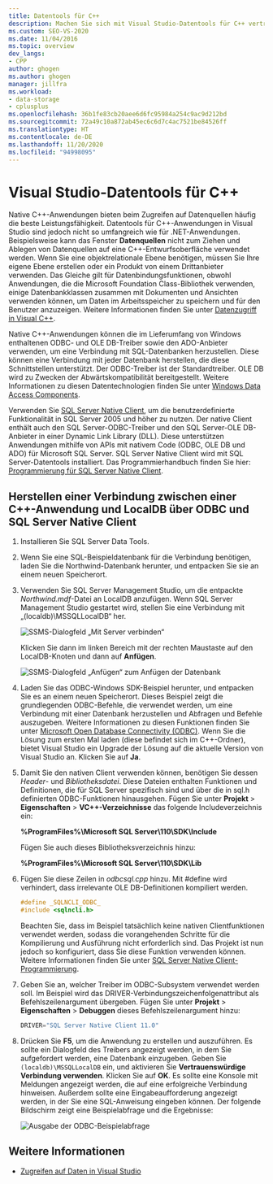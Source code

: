 ```yaml
---
title: Datentools für C++
description: Machen Sie sich mit Visual Studio-Datentools für C++ vertraut. Stellen Sie über ODBC und SQL Native Client von einer C++-Anwendung aus eine Verbindung mit LocalDB her.
ms.custom: SEO-VS-2020
ms.date: 11/04/2016
ms.topic: overview
dev_langs:
- CPP
author: ghogen
ms.author: ghogen
manager: jillfra
ms.workload:
- data-storage
- cplusplus
ms.openlocfilehash: 36b1fe83cb20aee6d6fc95984a254c9ac9d212bd
ms.sourcegitcommit: 72a49c10a872ab45ec6c6d7c4ac7521be84526ff
ms.translationtype: HT
ms.contentlocale: de-DE
ms.lasthandoff: 11/20/2020
ms.locfileid: "94998095"
---
```

# <a name="visual-studio-data-tools-for-c"></a>Visual Studio-Datentools für C++

Native C++-Anwendungen bieten beim Zugreifen auf Datenquellen häufig die beste Leistungsfähigkeit. Datentools für C++-Anwendungen in Visual Studio sind jedoch nicht so umfangreich wie für .NET-Anwendungen. Beispielsweise kann das Fenster **Datenquellen** nicht zum Ziehen und Ablegen von Datenquellen auf eine C++-Entwurfsoberfläche verwendet werden. Wenn Sie eine objektrelationale Ebene benötigen, müssen Sie Ihre eigene Ebene erstellen oder ein Produkt von einem Drittanbieter verwenden. Das Gleiche gilt für Datenbindungsfunktionen, obwohl Anwendungen, die die Microsoft Foundation Class-Bibliothek verwenden, einige Datenbankklassen zusammen mit Dokumenten und Ansichten verwenden können, um Daten im Arbeitsspeicher zu speichern und für den Benutzer anzuzeigen. Weitere Informationen finden Sie unter [Datenzugriff in Visual C++](/cpp/data/data-access-in-cpp).

Native C++-Anwendungen können die im Lieferumfang von Windows enthaltenen ODBC- und OLE DB-Treiber sowie den ADO-Anbieter verwenden, um eine Verbindung mit SQL-Datenbanken herzustellen. Diese können eine Verbindung mit jeder Datenbank herstellen, die diese Schnittstellen unterstützt. Der ODBC-Treiber ist der Standardtreiber. OLE DB wird zu Zwecken der Abwärtskompatibilität bereitgestellt. Weitere Informationen zu diesen Datentechnologien finden Sie unter [Windows Data Access Components](/previous-versions/windows/desktop/ms692897(v=vs.85)).

Verwenden Sie [SQL Server Native Client](/sql/relational-databases/native-client/sql-server-native-client), um die benutzerdefinierte Funktionalität in SQL Server 2005 und höher zu nutzen. Der native Client enthält auch den SQL Server-ODBC-Treiber und den SQL Server-OLE DB-Anbieter in einer Dynamic Link Library (DLL). Diese unterstützen Anwendungen mithilfe von APIs mit nativem Code (ODBC, OLE DB und ADO) für Microsoft SQL Server. SQL Server Native Client wird mit SQL Server-Datentools installiert. Das Programmierhandbuch finden Sie hier: [Programmierung für SQL Server Native Client](/sql/relational-databases/native-client/sql-server-native-client-programming).

## <a name="to-connect-to-localdb-through-odbc-and-sql-native-client-from-a-c-application"></a>Herstellen einer Verbindung zwischen einer C++-Anwendung und LocalDB über ODBC und SQL Server Native Client

1. Installieren Sie SQL Server Data Tools.

2. Wenn Sie eine SQL-Beispieldatenbank für die Verbindung benötigen, laden Sie die Northwind-Datenbank herunter, und entpacken Sie sie an einem neuen Speicherort.

3. Verwenden Sie SQL Server Management Studio, um die entpackte *Northwind.mdf*-Datei an LocalDB anzufügen. Wenn SQL Server Management Studio gestartet wird, stellen Sie eine Verbindung mit „(localdb)\MSSQLLocalDB“ her.

   ![SSMS-Dialogfeld „Mit Server verbinden“](../data-tools/media/raddata-ssms-connect-dialog.png)

   Klicken Sie dann im linken Bereich mit der rechten Maustaste auf den LocalDB-Knoten und dann auf **Anfügen**.

   ![SSMS-Dialogfeld „Anfügen“ zum Anfügen der Datenbank](../data-tools/media/raddata-ssms-attach-database.png)

4. Laden Sie das ODBC-Windows SDK-Beispiel herunter, und entpacken Sie es an einem neuen Speicherort. Dieses Beispiel zeigt die grundlegenden ODBC-Befehle, die verwendet werden, um eine Verbindung mit einer Datenbank herzustellen und Abfragen und Befehle auszugeben. Weitere Informationen zu diesen Funktionen finden Sie unter [Microsoft Open Database Connectivity (ODBC)](/sql/odbc/microsoft-open-database-connectivity-odbc). Wenn Sie die Lösung zum ersten Mal laden (diese befindet sich im C++-Ordner), bietet Visual Studio ein Upgrade der Lösung auf die aktuelle Version von Visual Studio an. Klicken Sie auf **Ja**.

5. Damit Sie den nativen Client verwenden können, benötigen Sie dessen *Header*- und *Bibliotheksdatei*. Diese Dateien enthalten Funktionen und Definitionen, die für SQL Server spezifisch sind und über die in sql.h definierten ODBC-Funktionen hinausgehen. Fügen Sie unter **Projekt** > **Eigenschaften** > **VC++-Verzeichnisse** das folgende Includeverzeichnis ein:

   **%ProgramFiles%\Microsoft SQL Server\110\SDK\Include**

   Fügen Sie auch dieses Bibliotheksverzeichnis hinzu:

   **%ProgramFiles%\Microsoft SQL Server\110\SDK\Lib**

6. Fügen Sie diese Zeilen in *odbcsql.cpp* hinzu. Mit #define wird verhindert, dass irrelevante OLE DB-Definitionen kompiliert werden.

   ```cpp
   #define _SQLNCLI_ODBC_
   #include <sqlncli.h>
   ```

    Beachten Sie, dass im Beispiel tatsächlich keine nativen Clientfunktionen verwendet werden, sodass die vorangehenden Schritte für die Kompilierung und Ausführung nicht erforderlich sind. Das Projekt ist nun jedoch so konfiguriert, dass Sie diese Funktion verwenden können. Weitere Informationen finden Sie unter [SQL Server Native Client-Programmierung](/sql/relational-databases/native-client/sql-server-native-client).

7. Geben Sie an, welcher Treiber im ODBC-Subsystem verwendet werden soll. Im Beispiel wird das DRIVER-Verbindungszeichenfolgenattribut als Befehlszeilenargument übergeben. Fügen Sie unter **Projekt** > **Eigenschaften** > **Debuggen** dieses Befehlszeilenargument hinzu:

   ```cpp
   DRIVER="SQL Server Native Client 11.0"
   ```

8. Drücken Sie **F5**, um die Anwendung zu erstellen und auszuführen. Es sollte ein Dialogfeld des Treibers angezeigt werden, in dem Sie aufgefordert werden, eine Datenbank einzugeben. Geben Sie `(localdb)\MSSQLLocalDB` ein, und aktivieren Sie **Vertrauenswürdige Verbindung verwenden**. Klicken Sie auf **OK**. Es sollte eine Konsole mit Meldungen angezeigt werden, die auf eine erfolgreiche Verbindung hinweisen. Außerdem sollte eine Eingabeaufforderung angezeigt werden, in der Sie eine SQL-Anweisung eingeben können. Der folgende Bildschirm zeigt eine Beispielabfrage und die Ergebnisse:

   ![Ausgabe der ODBC-Beispielabfrage](../data-tools/media/raddata-odbc-sample-query-output.png)

## <a name="see-also"></a>Weitere Informationen

- [Zugreifen auf Daten in Visual Studio](../data-tools/accessing-data-in-visual-studio.md)
